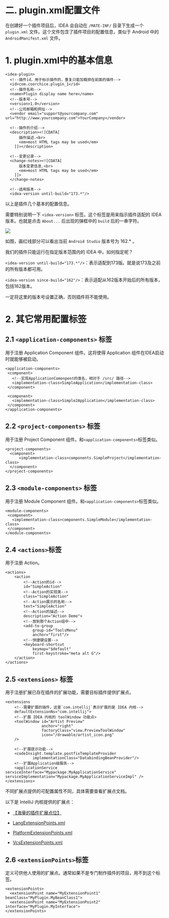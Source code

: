 # 二. plugin.xml配置文件

在创建好一个插件项目后，IDEA 会自动在 `/MATE-INF/` 目录下生成一个 `plugin.xml` 文件。这个文件包含了插件项目的配置信息，类似于 Android 中的 `AndroidManifest.xml` 文件。  

# 1. plugin.xml中的基本信息
```
<idea-plugin>
  <!--插件id，用于标示插件的，重复只能加载排在前面的插件-->
  <id>com.coorchice.plugin_1</id>
  <!--插件名称-->
  <name>Plugin display name here</name>
  <!--版本号-->
  <version>1.0</version>
  <!--公司邮箱和网址-->
  <vendor email="support@yourcompany.com" url="http://www.yourcompany.com">YourCompany</vendor>

  <!--插件的介绍-->
  <description><![CDATA[
      插件描述.<br>
      <em>most HTML tags may be used</em>
    ]]></description>

  <!--变更记录-->
  <change-notes><![CDATA[
      版本变更信息.<br>
      <em>most HTML tags may be used</em>
    ]]>
  </change-notes>

  <!--适用版本-->
  <idea-version until-build="173.*"/>
```
以上是插件几个基本的配置信息。  

需要特别说明一下 `<idea-version>` 标签。这个标签是用来指示插件适配的 IDEA 版本。也就是点击 `About...` 后出现的弹框中的 `build` 后的一串字符。  

![](https://gw.alicdn.com/tfs/TB1Ol9xn3mTBuNjy1XbXXaMrVXa-784-582.png)  

如图，画红线部分可以看出当前 `Android Studio` 版本号为 162.* 。  

我们的插件只能运行在指定版本范围内的 IDEA 中。如何指定呢？  

`<idea-version until-build="173.*"/>`：表示适配到173版。就是说173及之前的所有版本都可用。  

 `<idea-version since-build="162"/>`：表示适配从162版本开始后的所有版本，包括162版本。  
 
 一定将这里的版本号设置正确，否则插件将不能使用。  
 
# 2. 其它常用配置标签
 
## 2.1 `<application-components>` 标签
 用于注册 Application Component 组件。这将使得 Application 组件在IDEA启动时就能够被启动。  
 
 ```
 <application-components>
  <component>
    <!--实现ApplicationComonpent的类名，相对于 /src/ 路径-->
    <implementation-class>SimpleApplication</implementation-class>
  </component>
  
  <component>
    <implementation-class>Simple2Application</implementation-class>
  </component>
</application-components>
 ```
## 2.2 `<project-components>` 标签
  用于注册 Project Component 组件。和`<application-components>`标签类似。  
  
  ```
<project-components>
    <component>
        <implementation-class>components.SimpleProject</implementation-class>
    </component>  
</project-components>
  ```
 
## 2.3 `<module-components>` 标签
  用于注册 Module Component 组件。和`<application-components>`标签类似。  
  
 ```
<module-components>
  <component>
    <implementation-class>components.SimpleModule</implementation-class>
  </component>
</module-components>
 ```
 
##  2.4 `<actions>`标签
用于注册 Action。  


```
<actions>
    <action 
        <!--Action的id-->
        id="SimpleAction" 
        <!--Action的实现类-->
        class="SimpleAction" 
        <!--Action展示的名称-->
        text="SimpleAction" 
        <!--Action的描述-->
        description="Action Demo">
        <!--放到那个Action组中-->
        <add-to-group 
            group-id="ToolsMenu" 
            anchor="first"/>
        <!--快捷键设置-->
        <keyboard-shortcut 
            keymap="$default" 
            first-keystroke="meta alt G"/>
    </action>
</actions>
```  
## 2.5 `<extensions>` 标签
用于注册扩展已存在插件的扩展功能，需要目标插件提供扩展点。  

```
<extensions 
    <!--需要扩展的插件，这里`com.intellij`表示扩展的是 IDEA 内核-->
    defaultExtensionNs="com.intellij">
    <!--扩展 IDEA 内核的 toolWindow 功能点>
    <toolWindow id="Artist Preview"
                anchor="right"
                factoryClass="view.PreviewToolWindow"
                icon="/drawable/artist_icon.png"
    />
    
    <!--扩展提示功能-->
    <codeInsight.template.postfixTemplateProvider
            implementationClass="DatabindingBeanProvider"/>
    <!--扩展Application级服务-->  
    <applicationService serviceInterface="Mypackage.MyApplicationService" serviceImplementation="Mypackage.MyApplicationServiceImpl" />
</extensions>
```
不同扩展点提供的可配置属性不同，具体需要查看扩展点文档。  

以下是 IntelliJ 内核提供的扩展点： 

- [【海量的插件扩展点位】](https://upsource.jetbrains.com/idea-ce/structure/idea-ce-d00d8b4ae3ed33097972b8a4286b336bf4ffcfab/platform/platform-resources/src/META-INF)
 

- [LangExtensionPoints.xml](https://upsource.jetbrains.com/idea-ce/file/idea-ce-d00d8b4ae3ed33097972b8a4286b336bf4ffcfab/platform/platform-resources/src/META-INF/LangExtensionPoints.xml)  

- [PlatformExtensionPoints.xml](https://upsource.jetbrains.com/idea-ce/file/idea-ce-d00d8b4ae3ed33097972b8a4286b336bf4ffcfab/platform/platform-resources/src/META-INF/PlatformExtensionPoints.xml)  

- [VcsExtensionPoints.xml](https://upsource.jetbrains.com/idea-ce/file/idea-ce-d00d8b4ae3ed33097972b8a4286b336bf4ffcfab/platform/platform-resources/src/META-INF/VcsExtensionPoints.xml)  

## 2.6 `<extensionPoints>`标签
定义可供他人使用的扩展点。通常如果不是专门制作插件的项目，用不到这个标签。  

```
<extensionPoints>
  <extensionPoint name="MyExtensionPoint1" beanClass="MyPlugin.MyBeanClass1">
  <extensionPoint name="MyExtensionPoint2" interface="MyPlugin.MyInterface">
</extensionPoints>
```


